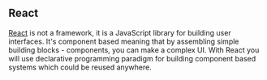 ## React

[React](https://reactjs.org/) is not a framework, it is a JavaScript library for building user interfaces. It's component based meaning that by assembling simple building blocks - components, you can make a complex UI.
With React you will use declarative programming paradigm for building component based systems which could be reused anywhere.